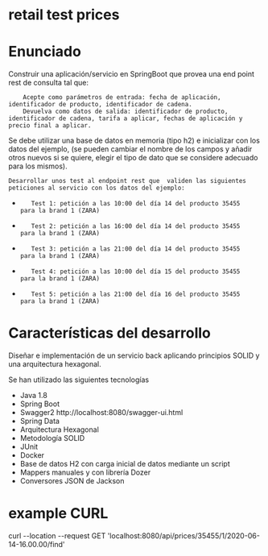 # retail test prices

# Enunciado


Construir una aplicación/servicio en SpringBoot que provea una end point rest de consulta  tal que:

 

        Acepte como parámetros de entrada: fecha de aplicación, identificador de producto, identificador de cadena.
        Devuelva como datos de salida: identificador de producto, identificador de cadena, tarifa a aplicar, fechas de aplicación y precio final a aplicar.

 

Se debe utilizar una base de datos en memoria (tipo h2) e inicializar con los datos del ejemplo, (se pueden cambiar el nombre de los campos y añadir otros nuevos si se quiere, elegir el tipo de dato que se considere adecuado para los mismos).

              

    Desarrollar unos test al endpoint rest que  validen las siguientes peticiones al servicio con los datos del ejemplo:

                                                                                       

-        Test 1: petición a las 10:00 del día 14 del producto 35455   para la brand 1 (ZARA)

-        Test 2: petición a las 16:00 del día 14 del producto 35455   para la brand 1 (ZARA)

-        Test 3: petición a las 21:00 del día 14 del producto 35455   para la brand 1 (ZARA)

-        Test 4: petición a las 10:00 del día 15 del producto 35455   para la brand 1 (ZARA)

-        Test 5: petición a las 21:00 del día 16 del producto 35455   para la brand 1 (ZARA)




# Características del desarrollo

Diseñar e implementación de un servicio back aplicando principios SOLID y una arquitectura hexagonal.

Se han utilizado las siguientes tecnologías

* Java 1.8
* Spring Boot 
* Swagger2  http://localhost:8080/swagger-ui.html
* Spring Data
* Arquitectura Hexagonal
* Metodología SOLID
* JUnit
* Docker
* Base de datos H2 con carga inicial de datos mediante un script
* Mappers manuales y con librería Dozer
* Conversores JSON de Jackson



# example CURL

curl --location --request GET 'localhost:8080/api/prices/35455/1/2020-06-14-16.00.00/find'

